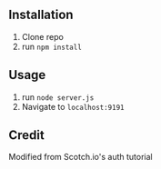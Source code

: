 ## Installation

1. Clone repo
2. run `npm install`

## Usage

1. run `node server.js`
2. Navigate to `localhost:9191`

## Credit

Modified from Scotch.io's auth tutorial
